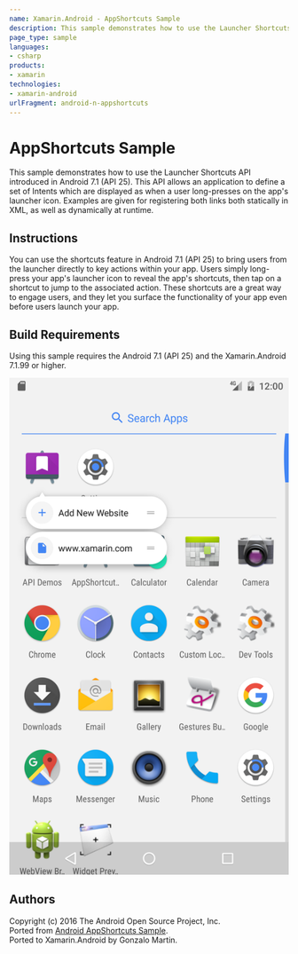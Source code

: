 ```yaml
---
name: Xamarin.Android - AppShortcuts Sample
description: This sample demonstrates how to use the Launcher Shortcuts API introduced in Android 7.1 (API 25). This API allows an application to define a set...
page_type: sample
languages:
- csharp
products:
- xamarin
technologies:
- xamarin-android
urlFragment: android-n-appshortcuts
---
```

# AppShortcuts Sample

This sample demonstrates how to use the Launcher Shortcuts API introduced in Android 7.1 (API 25). This API allows an application to define a set of Intents which are displayed as when a user long-presses on the app's launcher icon. Examples are given for registering both links both statically in XML, as well as dynamically at runtime.

## Instructions

You can use the shortcuts feature in Android 7.1 (API 25) to bring users from the launcher directly to key actions within your app. Users simply long-press your app's launcher icon to reveal the app's shortcuts, then tap on a shortcut to jump to the associated action. These shortcuts are a great way to engage users, and they let you surface the functionality of your app even before users launch your app.


## Build Requirements
Using this sample requires the Android 7.1 (API 25) and the Xamarin.Android 7.1.99 or higher.


![AppShortcuts Sample application screenshot](Screenshots/Screenshot_1480604454.png "AppShortcuts Sample application screenshot")

## Authors
Copyright (c) 2016 The Android Open Source Project, Inc.  
Ported from [Android AppShortcuts Sample](https://github.com/googlesamples/android-AppShortcuts).  
Ported to Xamarin.Android by Gonzalo Martin.
